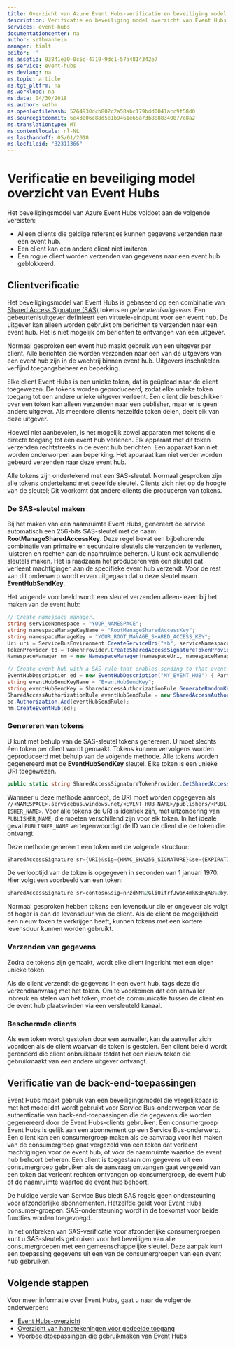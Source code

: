 ```yaml
---
title: Overzicht van Azure Event Hubs-verificatie en beveiliging model | Microsoft Docs
description: Verificatie en beveiliging model overzicht van Event Hubs.
services: event-hubs
documentationcenter: na
author: sethmanheim
manager: timlt
editor: ''
ms.assetid: 93841e30-0c5c-4719-9dc1-57a4814342e7
ms.service: event-hubs
ms.devlang: na
ms.topic: article
ms.tgt_pltfrm: na
ms.workload: na
ms.date: 04/30/2018
ms.author: sethm
ms.openlocfilehash: 5264930dcb802c2a58abc179bdd0041acc9f58d0
ms.sourcegitcommit: 6e43006c88d5e1b9461e65a73b8888340077e8a2
ms.translationtype: MT
ms.contentlocale: nl-NL
ms.lasthandoff: 05/01/2018
ms.locfileid: "32311366"
---
```

# <a name="event-hubs-authentication-and-security-model-overview"></a>Verificatie en beveiliging model overzicht van Event Hubs

Het beveiligingsmodel van Azure Event Hubs voldoet aan de volgende vereisten:

* Alleen clients die geldige referenties kunnen gegevens verzenden naar een event hub.
* Een client kan een andere client niet imiteren.
* Een rogue client worden verzenden van gegevens naar een event hub geblokkeerd.

## <a name="client-authentication"></a>Clientverificatie

Het beveiligingsmodel van Event Hubs is gebaseerd op een combinatie van [Shared Access Signature (SAS)](../service-bus-messaging/service-bus-sas.md) tokens en *gebeurtenisuitgevers*. Een gebeurtenisuitgever definieert een virtuele-eindpunt voor een event hub. De uitgever kan alleen worden gebruikt om berichten te verzenden naar een event hub. Het is niet mogelijk om berichten te ontvangen van een uitgever.

Normaal gesproken een event hub maakt gebruik van een uitgever per client. Alle berichten die worden verzonden naar een van de uitgevers van een event hub zijn in de wachtrij binnen event hub. Uitgevers inschakelen verfijnd toegangsbeheer en beperking.

Elke client Event Hubs is een unieke token, dat is geüpload naar de client toegewezen. De tokens worden geproduceerd, zodat elke unieke token toegang tot een andere unieke uitgever verleent. Een client die beschikken over een token kan alleen verzenden naar een publisher, maar er is geen andere uitgever. Als meerdere clients hetzelfde token delen, deelt elk van deze uitgever.

Hoewel niet aanbevolen, is het mogelijk zowel apparaten met tokens die directe toegang tot een event hub verlenen. Elk apparaat met dit token verzenden rechtstreeks in de event hub berichten. Een apparaat kan niet worden onderworpen aan beperking. Het apparaat kan niet verder worden gebeurd verzenden naar deze event hub.

Alle tokens zijn ondertekend met een SAS-sleutel. Normaal gesproken zijn alle tokens ondertekend met dezelfde sleutel. Clients zich niet op de hoogte van de sleutel; Dit voorkomt dat andere clients die produceren van tokens.

### <a name="create-the-sas-key"></a>De SAS-sleutel maken

Bij het maken van een naamruimte Event Hubs, genereert de service automatisch een 256-bits SAS-sleutel met de naam **RootManageSharedAccessKey**. Deze regel bevat een bijbehorende combinatie van primaire en secundaire sleutels die verzenden te verlenen, luisteren en rechten aan de naamruimte beheren. U kunt ook aanvullende sleutels maken. Het is raadzaam het produceren van een sleutel dat verleent machtigingen aan de specifieke event hub verzendt. Voor de rest van dit onderwerp wordt ervan uitgegaan dat u deze sleutel naam **EventHubSendKey**.

Het volgende voorbeeld wordt een sleutel verzenden alleen-lezen bij het maken van de event hub:

```csharp
// Create namespace manager.
string serviceNamespace = "YOUR_NAMESPACE";
string namespaceManageKeyName = "RootManageSharedAccessKey";
string namespaceManageKey = "YOUR_ROOT_MANAGE_SHARED_ACCESS_KEY";
Uri uri = ServiceBusEnvironment.CreateServiceUri("sb", serviceNamespace, string.Empty);
TokenProvider td = TokenProvider.CreateSharedAccessSignatureTokenProvider(namespaceManageKeyName, namespaceManageKey);
NamespaceManager nm = new NamespaceManager(namespaceUri, namespaceManageTokenProvider);

// Create event hub with a SAS rule that enables sending to that event hub
EventHubDescription ed = new EventHubDescription("MY_EVENT_HUB") { PartitionCount = 32 };
string eventHubSendKeyName = "EventHubSendKey";
string eventHubSendKey = SharedAccessAuthorizationRule.GenerateRandomKey();
SharedAccessAuthorizationRule eventHubSendRule = new SharedAccessAuthorizationRule(eventHubSendKeyName, eventHubSendKey, new[] { AccessRights.Send });
ed.Authorization.Add(eventHubSendRule); 
nm.CreateEventHub(ed);
```

### <a name="generate-tokens"></a>Genereren van tokens

U kunt met behulp van de SAS-sleutel tokens genereren. U moet slechts één token per client wordt gemaakt. Tokens kunnen vervolgens worden geproduceerd met behulp van de volgende methode. Alle tokens worden gegenereerd met de **EventHubSendKey** sleutel. Elke token is een unieke URI toegewezen.

```csharp
public static string SharedAccessSignatureTokenProvider.GetSharedAccessSignature(string keyName, string sharedAccessKey, string resource, TimeSpan tokenTimeToLive)
```

Wanneer u deze methode aanroept, de URI moet worden opgegeven als `//<NAMESPACE>.servicebus.windows.net/<EVENT_HUB_NAME>/publishers/<PUBLISHER_NAME>`. Voor alle tokens de URI is identiek zijn, met uitzondering van `PUBLISHER_NAME`, die moeten verschillend zijn voor elk token. In het ideale geval `PUBLISHER_NAME` vertegenwoordigt de ID van de client die de token die ontvangt.

Deze methode genereert een token met de volgende structuur:

```csharp
SharedAccessSignature sr={URI}&sig={HMAC_SHA256_SIGNATURE}&se={EXPIRATION_TIME}&skn={KEY_NAME}
```

De verlooptijd van de token is opgegeven in seconden van 1 januari 1970. Hier volgt een voorbeeld van een token:

```csharp
SharedAccessSignature sr=contoso&sig=nPzdNN%2Gli0ifrfJwaK4mkK0RqAB%2byJUlt%2bGFmBHG77A%3d&se=1403130337&skn=RootManageSharedAccessKey
```

Normaal gesproken hebben tokens een levensduur die er ongeveer als volgt of hoger is dan de levensduur van de client. Als de client de mogelijkheid een nieuw token te verkrijgen heeft, kunnen tokens met een kortere levensduur kunnen worden gebruikt.

### <a name="sending-data"></a>Verzenden van gegevens

Zodra de tokens zijn gemaakt, wordt elke client ingericht met een eigen unieke token.

Als de client verzendt de gegevens in een event hub, tags deze de verzendaanvraag met het token. Om te voorkomen dat een aanvaller inbreuk en stelen van het token, moet de communicatie tussen de client en de event hub plaatsvinden via een versleuteld kanaal.

### <a name="blacklisting-clients"></a>Beschermde clients

Als een token wordt gestolen door een aanvaller, kan de aanvaller zich voordoen als de client waarvan de token is gestolen. Een client beleid wordt gerenderd die client onbruikbaar totdat het een nieuw token die gebruikmaakt van een andere uitgever ontvangt.

## <a name="authentication-of-back-end-applications"></a>Verificatie van de back-end-toepassingen

Event Hubs maakt gebruik van een beveiligingsmodel die vergelijkbaar is met het model dat wordt gebruikt voor Service Bus-onderwerpen voor de authenticatie van back-end-toepassingen die de gegevens die worden gegenereerd door de Event Hubs-clients gebruiken. Een consumergroep Event Hubs is gelijk aan een abonnement op een Service Bus-onderwerp. Een client kan een consumergroep maken als de aanvraag voor het maken van de consumergroep gaat vergezeld van een token dat verleent machtigingen voor de event hub, of voor de naamruimte waartoe de event hub behoort beheren. Een client is toegestaan om gegevens uit een consumergroep gebruiken als de aanvraag ontvangen gaat vergezeld van een token dat verleent rechten ontvangen op consumergroep, de event hub of de naamruimte waartoe de event hub behoort.

De huidige versie van Service Bus biedt SAS regels geen ondersteuning voor afzonderlijke abonnementen. Hetzelfde geldt voor Event Hubs consumer-groepen. SAS-ondersteuning wordt in de toekomst voor beide functies worden toegevoegd.

In het ontbreken van SAS-verificatie voor afzonderlijke consumergroepen kunt u SAS-sleutels gebruiken voor het beveiligen van alle consumergroepen met een gemeenschappelijke sleutel. Deze aanpak kunt een toepassing gegevens uit een van de consumergroepen van een event hub gebruiken.

## <a name="next-steps"></a>Volgende stappen

Voor meer informatie over Event Hubs, gaat u naar de volgende onderwerpen:

* [Event Hubs-overzicht]
* [Overzicht van handtekeningen voor gedeelde toegang]
* [Voorbeeldtoepassingen die gebruikmaken van Event Hubs]

[Event Hubs-overzicht]: event-hubs-what-is-event-hubs.md
[Voorbeeldtoepassingen die gebruikmaken van Event Hubs]: https://github.com/Azure/azure-event-hubs/tree/master/samples
[Overzicht van handtekeningen voor gedeelde toegang]: ../service-bus-messaging/service-bus-sas.md


